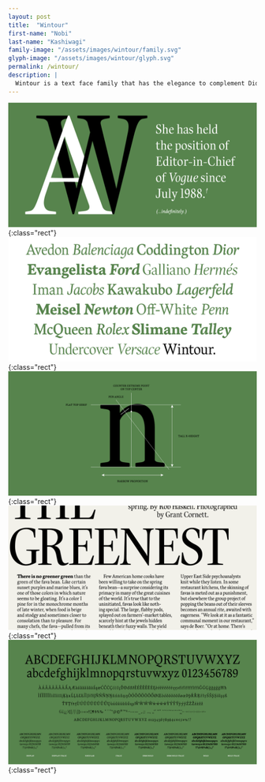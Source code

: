 ```yaml
---
layout: post
title:  "Wintour"
first-name: "Nobi"
last-name: "Kashiwagi"
family-image: "/assets/images/wintour/family.svg"
glyph-image: "/assets/images/wintour/glyph.svg"
permalink: /wintour/
description: |
  Wintour is a text face family that has the elegance to complement Didot, which is commonly used as a display typeface in fashion magazines. Increased x-height and slightly narrow proportions improve readability and increase the word count on the page. It’s a new Times New Roman alternative.
---
```


![01](/assets/images/wintour/01.png){:class="rect"}
![02](/assets/images/wintour/02.png){:class="rect"}
![03](/assets/images/wintour/03.png){:class="rect"}
![04](/assets/images/wintour/04.png){:class="rect"}
![05](/assets/images/wintour/05.png){:class="rect"}
